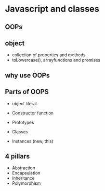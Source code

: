 # Javascript and classes

## OOPs

## object
- collection of properties and methods
- toLowercase(), arrayfunctions and promises

## why use OOPs

## Parts of OOPS
- object literal

- Constructor function  
- Prototypes
- Classes
- Instances (new, this)

## 4 pillars
- Abstraction
- Encapsulation
- Inheritance
- Polymorphism
